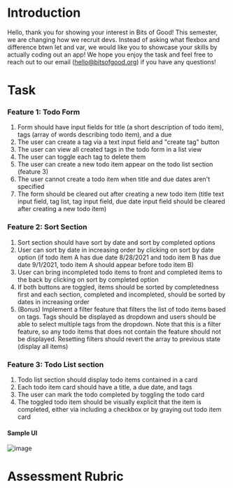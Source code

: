 # Introduction

Hello, thank you for showing your interest in Bits of Good! This semester, we are changing how we recruit devs. Instead of asking what flexbox and difference btwn let and var, we would like you to showcase your skills by actually coding out an app! We hope you enjoy the task and feel free to reach out to our email (hello@bitsofgood.org) if you have any questions!

# Task

### Feature 1: Todo Form

1. Form should have input fields for title (a short description of todo item), tags (array of words describing todo item), and a due
2. The user can create a tag via a text input field and "create tag" button
3. The user can view all created tags in the todo form in a list view
4. The user can toggle each tag to delete them
5. The user can create a new todo item appear on the todo list section (feature 3)
6. The user cannot create a todo item when title and due dates aren't specified
7. The form should be cleared out after creating a new todo item (title text input field, tag list, tag input field, due date input field should be cleared after creating a new todo item)

### Feature 2: Sort Section

1. Sort section should have sort by date and sort by completed options
2. User can sort by date in increasing order by clicking on sort by date option (if todo item A has due date 8/28/2021 and todo item B has due date 9/1/2021, todo item A should appear before todo item B)
3. User can bring incompleted todo items to front and completed items to the back by clicking on sort by completed option
4. If both buttons are toggled, items should be sorted by completedness first and each section, completed and incompleted, should be sorted by dates in increasing order
5. (Bonus) Implement a filter feature that filters the list of todo items based on tags. Tags should be displayed as dropdown and users should be able to select multiple tags from the dropdown. Note that this is a filter feature, so any todo items that does not contain the feature should not be displayed. Resetting filters should revert the array to previous state (display all items)

### Feature 3: Todo List section

1. Todo list section should display todo items contained in a card
2. Each todo item card should have a title, a due date, and tags
3. The user can mark the todo completed by toggling the todo card
4. The toggled todo item should be visually explicit that the item is completed, either via including a checkbox or by graying out todo item card

#### Sample UI

![image](https://user-images.githubusercontent.com/39681900/128660900-8ea9ad4a-85e2-4f5f-afcd-2e9809ac9c9e.png)

# Assessment Rubric
